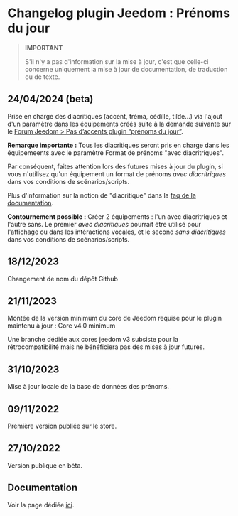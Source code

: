 # Changelog plugin Jeedom : Prénoms du jour

> **IMPORTANT**
>
> S'il n'y a pas d'information sur la mise à jour, c'est que celle-ci concerne uniquement la mise à jour de documentation, de traduction ou de texte.

## 24/04/2024 (beta)

Prise en charge des diacritiques (accent, tréma, cédille, tilde...) via l'ajout d'un paramètre dans les équipements créés suite à la demande suivante sur le [Forum Jeedom > Pas d’accents plugin “prénoms du jour”](https://community.jeedom.com/t/pas-daccents-plugin-prenoms-du-jour/120026).

**Remarque importante :**
Tous les diacritiques seront pris en charge dans les équipemeents avec le paramètre Format de prénoms "avec diacritriques".

Par conséquent, faites attention lors des futures mises à jour du plugin, si vous n'utilisez qu'un équipement un format de prénoms _avec diacritriques_ dans vos conditions de scénarios/scripts.

<!--Plus d'information sur la notion de "diacritique" dans la [faq de la documentation](https://jeanrobertjs.github.io/jeedom_namesoftheday/fr_FR/).-->
Plus d'information sur la notion de "diacritique" dans la [faq de la documentation](https://github.com/jeanrobertjs/jeedom_namesoftheday/blob/beta/docs/fr_FR/index.md).


**Contournement possible :**
Créer 2 équipements : l'un avec diacritriques et l'autre sans.
Le premier _avec diacritiques_ pourrait être utilisé pour l'affichage ou dans les intéractions vocales, et le second _sans diacritiques_ dans vos conditions de scénarios/scripts.

## 18/12/2023

Changement de nom du dépôt Github

## 21/11/2023

Montée de la version minimum du core de Jeedom requise pour le plugin maintenu à jour : Core v4.0 minimum

Une branche dédiée aux cores jeedom v3 subsiste pour la rétrocompatibilité mais ne bénéficiera pas des mises à jour futures.

## 31/10/2023

Mise à jour locale de la base de données des prénoms.

## 09/11/2022

Première version publiée sur le store.

## 27/10/2022

Version publique en béta.

## Documentation

<!--Voir la page dédiée [ici](https://jeanrobertjs.github.io/jeedom_namesoftheday/fr_FR/).-->
Voir la page dédiée [ici](https://github.com/jeanrobertjs/jeedom_namesoftheday/blob/beta/docs/fr_FR/index.md).
